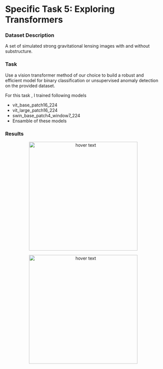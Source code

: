 # Specific Task 5: Exploring Transformers

### Dataset Description
A set of simulated strong gravitational lensing images with and without substructure. 

### Task
Use a vision transformer method of our choice to build a robust and efficient model for binary classification or unsupervised anomaly detection on the provided dataset.

For this task , I trained following models
- vit_base_patch16_224
- vit_large_patch16_224
- swin_base_patch4_window7_224
- Ensamble of these models

### Results

<p align="center">
  <img src="https://user-images.githubusercontent.com/78193865/228515429-dfc1bb6d-1814-4266-9746-244a1eae2f52.png" width="350" title="hover text">
</p>

<p align="center">
  <img src="https://user-images.githubusercontent.com/78193865/228515480-ad83f6f5-bd78-48c8-a1e9-0a8b1e6a1649.png" width="350" title="hover text">
</p>

